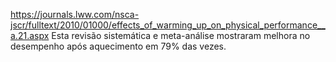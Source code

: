 https://journals.lww.com/nsca-jscr/fulltext/2010/01000/effects_of_warming_up_on_physical_performance__a.21.aspx
Esta revisão sistemática e meta-análise mostraram melhora no desempenho após aquecimento em 79% das vezes.
